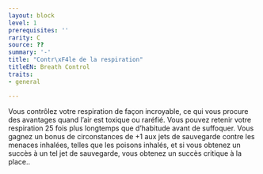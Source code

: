 ```yaml
---
layout: block
level: 1
prerequisites: ''
rarity: C
source: ??
summary: '-'
title: "Contr\xF4le de la respiration"
titleEN: Breath Control
traits:
- general

---
```


<p>Vous contrôlez votre respiration de façon incroyable, ce qui vous procure des avantages quand l’air est toxique ou raréfié. Vous pouvez retenir votre respiration 25 fois plus longtemps que d’habitude avant de suffoquer. Vous gagnez un bonus de circonstances de +1 aux jets de sauvegarde contre les menaces inhalées, telles que les poisons inhalés, et si vous obtenez un succès à un tel jet de sauvegarde, vous obtenez un succès critique à la place..</p>